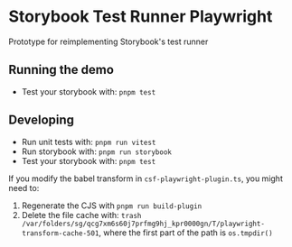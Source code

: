 # Storybook Test Runner Playwright

Prototype for reimplementing Storybook's test runner 

## Running the demo

- Test your storybook with: `pnpm test`

## Developing

- Run unit tests with: `pnpm run vitest`
- Run storybook with: `pnpm run storybook`
- Test your storybook with: `pnpm test`

If you modify the babel transform in `csf-playwright-plugin.ts`, you might need to:

1. Regenerate the CJS with `pnpm run build-plugin`
2. Delete the file cache with: `trash /var/folders/sg/qcg7xm6s60j7prfmg9hj_kpr0000gn/T/playwright-transform-cache-501`, where the first part of the path is `os.tmpdir()`

